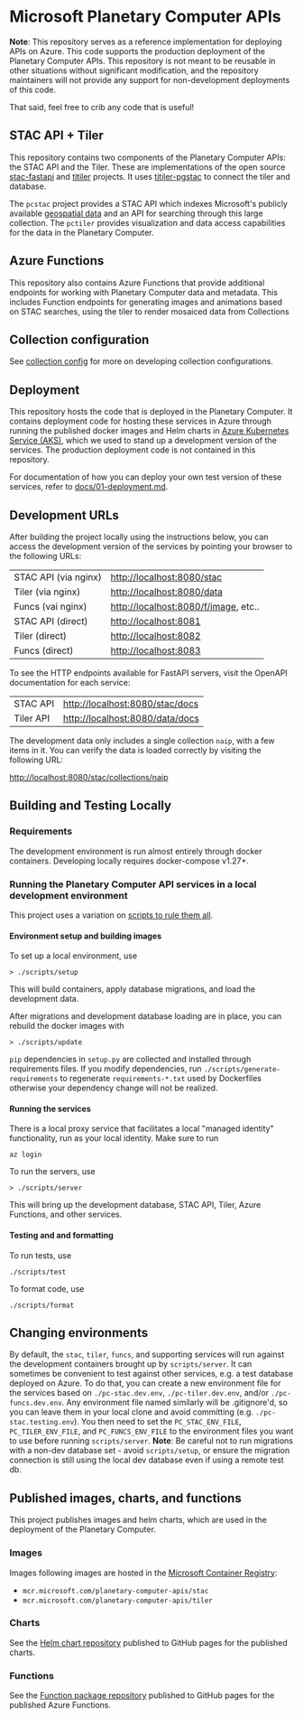 # Microsoft Planetary Computer APIs

__Note__: This repository serves as a reference implementation for deploying APIs on Azure. This code supports the production deployment of the Planetary Computer APIs. This repository is not meant to be reusable in other situations without significant modification, and the repository maintainers will not provide any support for non-development deployments of this code.

That said, feel free to crib any code that is useful!

## STAC API + Tiler

This repository contains two components of the Planetary Computer APIs: the STAC API and the Tiler. These are implementations of the open source [stac-fastapi](https://github.com/stac-utils/stac-fastapi) and [titiler](https://github.com/developmentseed/titiler) projects. It uses [titiler-pgstac](https://github.com/stac-utils/titiler-pgstac) to connect the tiler and database.

The `pcstac` project provides a STAC API which indexes Microsoft's publicly available [geospatial data](https://planetarycomputer.microsoft.com/catalog) and an API for searching through this large collection.
The `pctiler` provides visualization and data access capabilities for the data in the Planetary Computer.

## Azure Functions

This repository also contains Azure Functions that provide additional endpoints for working with Planetary Computer data and metadata. This includes Function endpoints for generating images and animations based on STAC searches, using the tiler to render mosaiced data from Collections

## Collection configuration

See [collection config](./docs/collection-config.md) for more on developing collection configurations.

## Deployment

This repository hosts the code that is deployed in the Planetary Computer. It contains deployment code for hosting these services in Azure through running the published docker images and Helm charts in [Azure Kubernetes Service (AKS)](https://azure.microsoft.com/en-us/services/kubernetes-service/), which we used to stand up a development version of the services. The production deployment code is not contained in this repository.

For documentation of how you can deploy your own test version of these services, refer to [docs/01-deployment.md](./docs/01-deployment.md).

## Development URLs

After building the project locally using the instructions below, you can access the development version of the services by pointing your browser to the following URLs:

|                      |                                        |
|----------------------|----------------------------------------|
| STAC API (via nginx) | <http://localhost:8080/stac>           |
| Tiler (via nginx)    | <http://localhost:8080/data>           |
| Funcs (vai nginx)    | <http://localhost:8080/f/image>, etc.. |
| STAC API (direct)    | <http://localhost:8081>                |
| Tiler (direct)       | <http://localhost:8082>                |
| Funcs (direct)       | <http://localhost:8083>                |

To see the HTTP endpoints available for FastAPI servers, visit the OpenAPI documentation for each service:

|           |                                   |
|-----------|-----------------------------------|
| STAC API  | <http://localhost:8080/stac/docs> |
| Tiler API | <http://localhost:8080/data/docs> |

The development data only includes a single collection `naip`, with a few items in it. You can verify the data is loaded correctly by visiting the following URL:

<http://localhost:8080/stac/collections/naip>

## Building and Testing Locally

### Requirements

The development environment is run almost entirely through docker containers. Developing locally requires docker-compose v1.27+.

### Running the Planetary Computer API services in a local development environment

This project uses a variation on [scripts to rule them all](https://github.com/github/scripts-to-rule-them-all).

#### Environment setup and building images

To set up a local environment, use

```console
> ./scripts/setup
```

This will build containers, apply database migrations, and load the development data.

After migrations and development database loading are in place, you can rebuild the docker images with

```console
> ./scripts/update
```

`pip` dependencies in `setup.py` are collected and installed through requirements files.
If you modify dependencies, run `./scripts/generate-requirements` to regenerate
`requirements-*.txt` used by Dockerfiles otherwise your dependency change will not
be realized.

#### Running the services

There is a local proxy service that facilitates a local "managed identity" functionality, run as your local identity. Make sure to run

```console
az login
```

To run the servers, use

```console
> ./scripts/server
```

This will bring up the development database, STAC API, Tiler, Azure Functions, and other services.

#### Testing and and formatting

To run tests, use

```console
./scripts/test
```

To format code, use

```console
./scripts/format
```

## Changing environments

By default, the `stac`, `tiler`, `funcs`, and supporting services will run against the development containers brought up by `scripts/server`.
It can sometimes be convenient to test against other services, e.g. a test database deployed on Azure.
To do that, you can create a new environment file for the services based on `./pc-stac.dev.env`, `./pc-tiler.dev.env`, and/or `./pc-funcs.dev.env`.
Any environment file named similarly will be .gitignore'd, so you can leave them in your local clone and avoid
committing (e.g. `./pc-stac.testing.env`). You then need to set the `PC_STAC_ENV_FILE`, `PC_TILER_ENV_FILE`, and `PC_FUNCS_ENV_FILE` to the
environment files you want to use before running `scripts/server`. __Note__: Be careful not to run migrations
with a non-dev database set - avoid `scripts/setup`, or ensure the migration connection is still using the local
dev database even if using a remote test db.

## Published images, charts, and functions

This project publishes images and helm charts, which are used in the deployment of the Planetary Computer.

### Images

Images following images are hosted in the [Microsoft Container Registry](https://github.com/microsoft/ContainerRegistry):

- `mcr.microsoft.com/planetary-computer-apis/stac`
- `mcr.microsoft.com/planetary-computer-apis/tiler`

### Charts

See the [Helm chart repository](https://microsoft.github.io/planetary-computer-apis) published to GitHub pages for the published charts.

### Functions

See the [Function package repository](https://microsoft.github.io/planetary-computer-apis) published to GitHub pages for the published Azure Functions.
